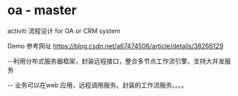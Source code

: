 # oa - master 
activiti 流程设计 for  OA or CRM system 


Demo 参考网址 
https://blog.csdn.net/a67474506/article/details/38266129


--利用分布式服务器框架，封装远程接口，整合多节点工作流引擎，支持大并发服务

-- 业务可以在web 应用，远程调用服务。封装的工作流服务。。。。
